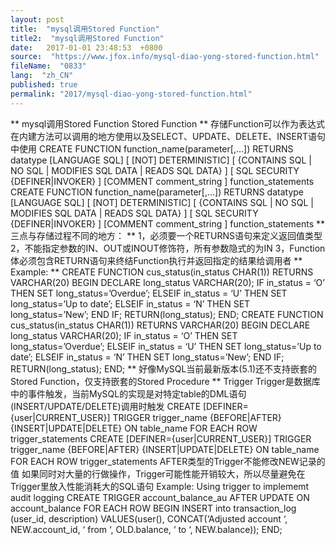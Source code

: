 ```yaml
---
layout: post
title:  "mysql调用Stored Function"
title2:  "mysql调用Stored Function"
date:   2017-01-01 23:48:53  +0800
source:  "https://www.jfox.info/mysql-diao-yong-stored-function.html"
fileName:  "0833"
lang:  "zh_CN"
published: true
permalink: "2017/mysql-diao-yong-stored-function.html"
---
```




** mysql调用Stored Function
Stored Function
**
存储Function可以作为表达式在内建方法可以调用的地方使用以及SELECT、UPDATE、DELETE、INSERT语句中使用
CREATE FUNCTION function_name(parameter[,…]) 
RETURNS datatype 
[LANGUAGE SQL] 
[ [NOT] DETERMINISTIC] 
[ {CONTAINS SQL | NO SQL | MODIFIES SQL DATA | READS SQL DATA} ] 
[ SQL SECURITY {DEFINER|INVOKER} ] 
[COMMENT comment_string ] 
function_statements 
CREATE FUNCTION function_name(parameter[,…])
RETURNS datatype
[LANGUAGE SQL]
[ [NOT] DETERMINISTIC]
[ {CONTAINS SQL | NO SQL | MODIFIES SQL DATA | READS SQL DATA} ]
[ SQL SECURITY {DEFINER|INVOKER} ]
[COMMENT comment_string ]
function_statements
** 三点与存储过程不同的地方：
**
1，必须要一个RETURNS语句来定义返回值类型
2，不能指定参数的IN、OUT或INOUT修饰符，所有参数隐式的为IN
3，Function体必须包含RETURN语句来终结Function执行并返回指定的结果给调用者
** Example:
**
CREATE FUNCTION cus_status(in_status CHAR(1)) 
RETURNS VARCHAR(20) 
BEGIN 
DECLARE long_status VARCHAR(20); 
IF in_status = ‘O’ THEN 
SET long_status=’Overdue’; 
ELSEIF in_status = ‘U’ THEN 
SET long_status=’Up to date’; 
ELSEIF in_status = ‘N’ THEN 
SET long_status=’New’; 
END IF; 
RETURN(long_status); 
END; 
CREATE FUNCTION cus_status(in_status CHAR(1))
RETURNS VARCHAR(20)
BEGIN
DECLARE long_status VARCHAR(20);
IF in_status = ‘O’ THEN
SET long_status=’Overdue’;
ELSEIF in_status = ‘U’ THEN
SET long_status=’Up to date’;
ELSEIF in_status = ‘N’ THEN
SET long_status=’New’;
END IF;
RETURN(long_status);
END;
** 好像MySQL当前最新版本(5.1)还不支持嵌套的Stored Function，仅支持嵌套的Stored Procedure
**
Trigger
Trigger是数据库中的事件触发，当前MySQL的实现是对特定table的DML语句(INSERT/UPDATE/DELETE)调用时触发
CREATE [DEFINER={user|CURRENT_USER}] TRIGGER trigger_name 
{BEFORE|AFTER} 
{INSERT|UPDATE|DELETE} 
ON table_name 
FOR EACH ROW 
trigger_statements 
CREATE [DEFINER={user|CURRENT_USER}] TRIGGER trigger_name
{BEFORE|AFTER}
{INSERT|UPDATE|DELETE}
ON table_name
FOR EACH ROW
trigger_statements
AFTER类型的Trigger不能修改NEW记录的值
如果同时对大量的行做操作，Trigger可能性能开销较大，所以尽量避免在Trigger里放入性能消耗大的SQL语句
Example: Using trigger to implememt audit logging
CREATE TRIGGER account_balance_au 
AFTER UPDATE ON account_balance FOR EACH ROW 
BEGIN 
INSERT into transaction_log 
(user_id, description) 
VALUES(user(), 
CONCAT(‘Adjusted account ‘, 
NEW.account_id, ‘ from ‘, OLD.balance, 
‘ to ‘, NEW.balance)); 
END;
